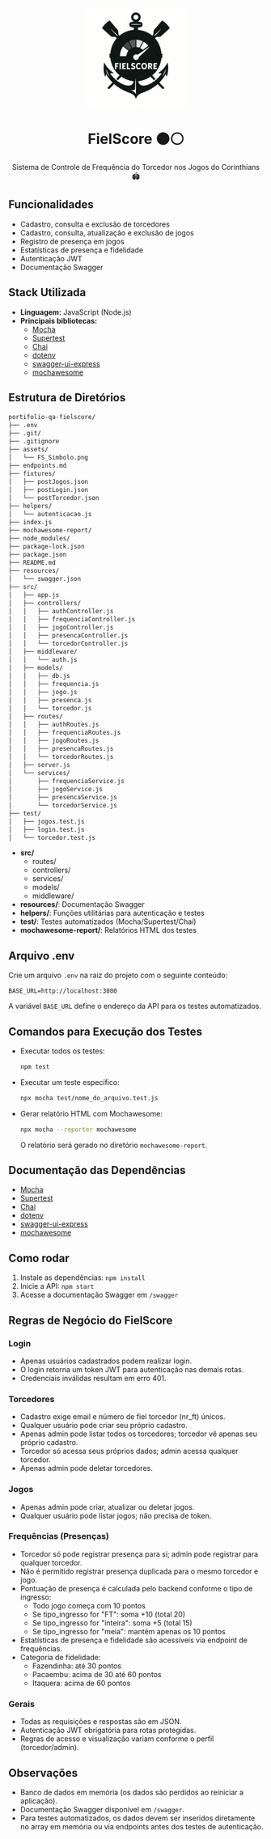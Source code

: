 <p align="center">
  <img src="assets/FS_Simbolo.png" alt="Logo FielScore" width="200"/>
</p>

<h1 align="center">FielScore ⚫⚪</h1>

<p align="center">
  Sistema de Controle de Frequência do Torcedor nos Jogos do Corinthians 🏟️
</p>

## Funcionalidades
- Cadastro, consulta e exclusão de torcedores
- Cadastro, consulta, atualização e exclusão de jogos
- Registro de presença em jogos
- Estatísticas de presença e fidelidade
- Autenticação JWT
- Documentação Swagger

## Stack Utilizada
- **Linguagem:** JavaScript (Node.js)
- **Principais bibliotecas:**
  - [Mocha](https://mochajs.org/)
  - [Supertest](https://github.com/visionmedia/supertest)
  - [Chai](https://www.chaijs.com/)
  - [dotenv](https://github.com/motdotla/dotenv)
  - [swagger-ui-express](https://github.com/scottie1984/swagger-ui-express)
  - [mochawesome](https://github.com/mochawesome/mochawesome)

## Estrutura de Diretórios

```
portifolio-qa-fielscore/
├── .env
├── .git/
├── .gitignore
├── assets/
│   └── FS_Simbolo.png
├── endpoints.md
├── fixtures/
│   ├── postJogos.json
│   ├── postLogin.json
│   └── postTorcedor.json
├── helpers/
│   └── autenticacao.js
├── index.js
├── mochawesome-report/
├── node_modules/
├── package-lock.json
├── package.json
├── README.md
├── resources/
│   └── swagger.json
├── src/
│   ├── app.js
│   ├── controllers/
│   │   ├── authController.js
│   │   ├── frequenciaController.js
│   │   ├── jogoController.js
│   │   ├── presencaController.js
│   │   └── torcedorController.js
│   ├── middleware/
│   │   └── auth.js
│   ├── models/
│   │   ├── db.js
│   │   ├── frequencia.js
│   │   ├── jogo.js
│   │   ├── presenca.js
│   │   └── torcedor.js
│   ├── routes/
│   │   ├── authRoutes.js
│   │   ├── frequenciaRoutes.js
│   │   ├── jogoRoutes.js
│   │   ├── presencaRoutes.js
│   │   └── torcedorRoutes.js
│   ├── server.js
│   └── services/
│       ├── frequenciaService.js
│       ├── jogoService.js
│       ├── presencaService.js
│       └── torcedorService.js
├── test/
│   ├── jogos.test.js
│   ├── login.test.js
│   └── torcedor.test.js
```

- **src/**
  - routes/
  - controllers/
  - services/
  - models/
  - middleware/
- **resources/**: Documentação Swagger
- **helpers/**: Funções utilitárias para autenticação e testes
- **test/**: Testes automatizados (Mocha/Supertest/Chai)
- **mochawesome-report/**: Relatórios HTML dos testes

## Arquivo .env
Crie um arquivo `.env` na raiz do projeto com o seguinte conteúdo:
```
BASE_URL=http://localhost:3000
```
A variável `BASE_URL` define o endereço da API para os testes automatizados.

## Comandos para Execução dos Testes
- Executar todos os testes:
  ```bash
  npm test
  ```
- Executar um teste específico:
  ```bash
  npx mocha test/nome_do_arquivo.test.js
  ```
- Gerar relatório HTML com Mochawesome:
  ```bash
  npx mocha --reporter mochawesome
  ```
  O relatório será gerado no diretório `mochawesome-report`.

## Documentação das Dependências
- [Mocha](https://mochajs.org/)
- [Supertest](https://github.com/visionmedia/supertest)
- [Chai](https://www.chaijs.com/)
- [dotenv](https://github.com/motdotla/dotenv)
- [swagger-ui-express](https://github.com/scottie1984/swagger-ui-express)
- [mochawesome](https://github.com/mochawesome/mochawesome)

## Como rodar
1. Instale as dependências: `npm install`
2. Inicie a API: `npm start`
3. Acesse a documentação Swagger em `/swagger`

## Regras de Negócio do FielScore

### Login
- Apenas usuários cadastrados podem realizar login.
- O login retorna um token JWT para autenticação nas demais rotas.
- Credenciais inválidas resultam em erro 401.

### Torcedores
- Cadastro exige email e número de fiel torcedor (nr_ft) únicos.
- Qualquer usuário pode criar seu próprio cadastro.
- Apenas admin pode listar todos os torcedores; torcedor vê apenas seu próprio cadastro.
- Torcedor só acessa seus próprios dados; admin acessa qualquer torcedor.
- Apenas admin pode deletar torcedores.

### Jogos
- Apenas admin pode criar, atualizar ou deletar jogos.
- Qualquer usuário pode listar jogos; não precisa de token.

### Frequências (Presenças)
- Torcedor só pode registrar presença para si; admin pode registrar para qualquer torcedor.
- Não é permitido registrar presença duplicada para o mesmo torcedor e jogo.
- Pontuação de presença é calculada pelo backend conforme o tipo de ingresso:
    - Todo jogo começa com 10 pontos
    - Se tipo_ingresso for "FT": soma +10 (total 20)
    - Se tipo_ingresso for "inteira": soma +5 (total 15)
    - Se tipo_ingresso for "meia": mantém apenas os 10 pontos
- Estatísticas de presença e fidelidade são acessíveis via endpoint de frequências.
- Categoria de fidelidade:
    - Fazendinha: até 30 pontos
    - Pacaembu: acima de 30 até 60 pontos
    - Itaquera: acima de 60 pontos

### Gerais
- Todas as requisições e respostas são em JSON.
- Autenticação JWT obrigatória para rotas protegidas.
- Regras de acesso e visualização variam conforme o perfil (torcedor/admin).

## Observações
- Banco de dados em memória (os dados são perdidos ao reiniciar a aplicação).
- Documentação Swagger disponível em `/swagger`.
- Para testes automatizados, os dados devem ser inseridos diretamente no array em memória ou via endpoints antes dos testes de autenticação.
